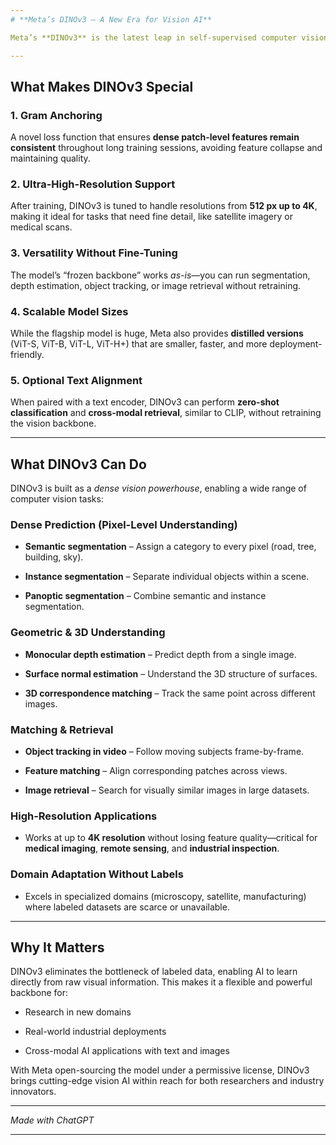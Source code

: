 ```yaml
--- 
# **Meta’s DINOv3 — A New Era for Vision AI**

Meta’s **DINOv3** is the latest leap in self-supervised computer vision—a _foundation model_ designed to understand images at a highly detailed, pixel-level without needing any labeled training data. It’s trained on over **1.7 billion unlabeled images** and scales up to **7 billion parameters**, delivering rich, general-purpose features for almost any visual task.

---
```


## **What Makes DINOv3 Special**

### **1. Gram Anchoring**

A novel loss function that ensures **dense patch-level features remain consistent** throughout long training sessions, avoiding feature collapse and maintaining quality.

### **2. Ultra-High-Resolution Support**

After training, DINOv3 is tuned to handle resolutions from **512 px up to 4K**, making it ideal for tasks that need fine detail, like satellite imagery or medical scans.

### **3. Versatility Without Fine-Tuning**

The model’s “frozen backbone” works _as-is_—you can run segmentation, depth estimation, object tracking, or image retrieval without retraining.

### **4. Scalable Model Sizes**

While the flagship model is huge, Meta also provides **distilled versions** (ViT-S, ViT-B, ViT-L, ViT-H+) that are smaller, faster, and more deployment-friendly.

### **5. Optional Text Alignment**

When paired with a text encoder, DINOv3 can perform **zero-shot classification** and **cross-modal retrieval**, similar to CLIP, without retraining the vision backbone.

---

## **What DINOv3 Can Do**

DINOv3 is built as a _dense vision powerhouse_, enabling a wide range of computer vision tasks:

### **Dense Prediction (Pixel-Level Understanding)**

- **Semantic segmentation** – Assign a category to every pixel (road, tree, building, sky).
    
- **Instance segmentation** – Separate individual objects within a scene.
    
- **Panoptic segmentation** – Combine semantic and instance segmentation.
    

### **Geometric & 3D Understanding**

- **Monocular depth estimation** – Predict depth from a single image.
    
- **Surface normal estimation** – Understand the 3D structure of surfaces.
    
- **3D correspondence matching** – Track the same point across different images.
    

### **Matching & Retrieval**

- **Object tracking in video** – Follow moving subjects frame-by-frame.
    
- **Feature matching** – Align corresponding patches across views.
    
- **Image retrieval** – Search for visually similar images in large datasets.
    

### **High-Resolution Applications**

- Works at up to **4K resolution** without losing feature quality—critical for **medical imaging**, **remote sensing**, and **industrial inspection**.
    

### **Domain Adaptation Without Labels**

- Excels in specialized domains (microscopy, satellite, manufacturing) where labeled datasets are scarce or unavailable.
    

---

## **Why It Matters**

DINOv3 eliminates the bottleneck of labeled data, enabling AI to learn directly from raw visual information. This makes it a flexible and powerful backbone for:

- Research in new domains
    
- Real-world industrial deployments
    
- Cross-modal AI applications with text and images
    

With Meta open-sourcing the model under a permissive license, DINOv3 brings cutting-edge vision AI within reach for both researchers and industry innovators.

---

_Made with ChatGPT_

---
